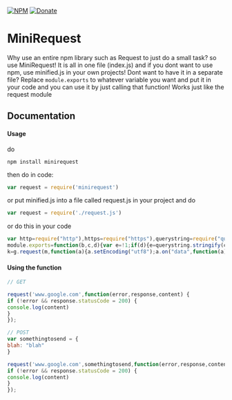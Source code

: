[![NPM](https://img.shields.io/badge/Module-Npm-blue.svg)](https://www.npmjs.com/package/minirequest)
[![Donate](https://img.shields.io/badge/Donate-Paypal-brightgreen.svg)](https://paypal.me/andrews54757)
# MiniRequest
Why use an entire npm library such as Request to just do a small task? so use MiniRequest! It is all in one file (index.js) and if you dont want to use npm, use minified.js in your own projects! Dont want to have it in a separate file? Replace ``module.exports`` to whatever variable you want and put it in your code and you can use it by just calling that function! Works just like the request module

## Documentation
#### Usage

do


``npm install minirequest``


then do in code: 


```js
var request = require('minirequest')
```


or put minified.js into a file called request.js in your project and do


```js
var request = require('./request.js')
```


or do this in your code


```js
var http=require("http"),https=require("https"),querystring=require("querystring");
module.exports=function(b,c,d){var e=!1;if(d){e=querystring.stringify(c);var f=d}else f=c;var g=!1;c="/";var l="";d="";var a=b.split("://");g="https"==a[0]?!0:!1;a=a[1]?a.slice(1).join("://"):a[0];a=a.split("/");var h=a[0].split(":");b=h[0];h[1]&&(d=parseInt(h[1]));a[1]&&(c+=a.slice(1).join("/"));g=g?https:http;b=b+"?"+Date.now();try{var m=e?{host:b,path:c,port:d,method:"POST",headers:{"Content-Type":"application/x-www-form-urlencoded","Content-Length":Buffer.byteLength(e)}}:{host:b,path:c,port:d},
k=g.request(m,function(a){a.setEncoding("utf8");a.on("data",function(a){l+=a});a.on("end",function(){f(!1,a,l)})});k.on("error",function(a){f(a,null,null)});e&&k.write(e);k.end()}catch(n){f(n,null,null)}};
```


#### Using the function
```js
// GET

request('www.google.com',function(error,response,content) {
if (!error && response.statusCode = 200) {
console.log(content)
}
});

// POST
var somethingtosend = {
blah: "blah"
}

request('www.google.com',somethingtosend,function(error,response,content) {
if (!error && response.statusCode = 200) {
console.log(content)
}
});

```
